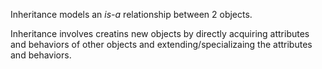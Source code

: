 Inheritance models an *is-a* relationship between 2 objects.

Inheritance involves creatins new objects by directly acquiring attributes and behaviors of other objects and extending/specializaing the attributes and behaviors.

